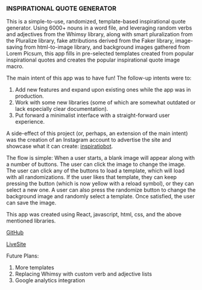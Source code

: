 ### INSPIRATIONAL QUOTE GENERATOR

This is a simple-to-use, randomized, template-based inspirational quote generator. Using 6000+ nouns in a word file, and leveraging random verbs and adjectives from the Whimsy library, along with smart pluralization from the Pluralize library, fake attributions derived from the Faker library, image-saving from html-to-image library, and background images gathered from Lorem Picsum, this app fills in pre-selected templates created from popular inspirational quotes and creates the popular inspirational quote image macro.

The main intent of this app was to have fun! The follow-up intents were to:

1. Add new features and expand upon existing ones while the app was in production.
2. Work with some new libraries (some of which are somewhat outdated or lack especially clear documentation).
3. Put forward a minimalist interface with a straight-forward user experience.

A side-effect of this project (or, perhaps, an extension of the main intent) was the creation of an Instagram account to advertise the site and showcase what it can create: [inspiratiobot](https://www.instagram.com/inspiratiobot/).

The flow is simple: When a user starts, a blank image will appear along with a number of buttons. The user can click the image to change the image. The user can click any of the buttons to load a template, which will load with all randomizations. If the user likes that template, they can keep pressing the button (which is now yellow with a reload symbol), or they can select a new one. A user can also press the randomize button to change the background image and randomly select a template. Once satisfied, the user can save the image.

This app was created using React, javascript, html, css, and the above mentioned libraries.

[GitHub](https://github.com/rbannal86/InspirationalQuoteGenerator)

[LiveSite](https://inspiratiobot.com)

Future Plans:

1. More templates
2. Replacing Whimsy with custom verb and adjective lists
3. Google analytics integration
